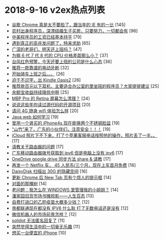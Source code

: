 # 2018-9-16 v2ex热点列表

+ [谷歌 Chrome 真是太不要脸了，跟当年的 IE 有的一比](https://www.v2ex.com/t/489767#reply145) [145]
+ [农村出身程序员，深漂结婚生子买房，只要努力，一切都会有](https://www.v2ex.com/t/489765#reply96) [96]
+ [中美程序员的工资已经基本持平](https://www.v2ex.com/t/489783#reply79) [79]
+ [遇到真正的高并发问题了，特来求助](https://www.v2ex.com/t/489883#reply65) [65]
+ [广深的老哥们，明天还上班吗？](https://www.v2ex.com/t/489849#reply47) [47]
+ [为嘛 6 代 7 代 8 代的 CPU 价格差距那么小？](https://www.v2ex.com/t/489770#reply37) [37]
+ [台风红色预警，今天还要上班的公司是什么心态](https://www.v2ex.com/t/489792#reply36) [36]
+ [推荐一款靠谱的电动牙刷](https://www.v2ex.com/t/489766#reply32) [32]
+ [开始骑车上班之后。。。](https://www.v2ex.com/t/489782#reply26) [26]
+ [迫于不识字，出 Kindle Oasis2](https://www.v2ex.com/t/489810#reply26) [26]
+ [推荐款百元以下耳机，主要适合办公室的里坐班的程序员？大家提提建议](https://www.v2ex.com/t/489786#reply25) [25]
+ [余额宝收益持续降低中啊](https://www.v2ex.com/t/489793#reply25) [25]
+ [MBP Pro 的 Retina 屏幕怎么清理？](https://www.v2ex.com/t/489768#reply24) [24]
+ [说说这些年你读过源代码的开源项目](https://www.v2ex.com/t/489790#reply20) [20]
+ [请问 4G 随身 wifi 体验怎么样](https://www.v2ex.com/t/489813#reply20) [20]
+ [Java web 如何学习](https://www.v2ex.com/t/489769#reply19) [19]
+ [曾用一个肾买的 iPhone4s,现在能换两个不锈钢脸盆](https://www.v2ex.com/t/489771#reply19) [19]
+ [“山竹”来了，广东的小伙伴们，注意安全！！！](https://www.v2ex.com/t/489795#reply19) [19]
+ [iCloud 照片下不下来，打了个苹果客服电话按照他的操作，照片丢了一半。。](https://www.v2ex.com/t/489818#reply17) [17]
+ [请教关于路由器的问题](https://www.v2ex.com/t/489820#reply17) [17]
+ [广东移动路由器拨号获取到 ipv6,但是电脑上没有 ipv6](https://www.v2ex.com/t/489839#reply17) [17]
+ [OneDrive google drive 同步方法 share & 请教](https://www.v2ex.com/t/489845#reply17) [17]
+ [再发一个 Netflix 车， 45 人民币/三个月，现在上车首月免费](https://www.v2ex.com/t/489826#reply16) [16]
+ [DaisyDisk 扫描出 30G 的隐藏空间](https://www.v2ex.com/t/489856#reply16) [16]
+ [更新 Chrome 后 New Tab 页有个烦人的提示框](https://www.v2ex.com/t/489823#reply14) [14]
+ [对面的那棵树](https://www.v2ex.com/t/489848#reply14) [14]
+ [老问题：我怎么在 WINDOWS 里管理我的小姐姐？](https://www.v2ex.com/t/489892#reply14) [14]
+ [潘家园旧货市场书摊掠影——人生百态](https://www.v2ex.com/t/489787#reply13) [13]
+ [自费打进口的乙肝疫苗大概多少钱？](https://www.v2ex.com/t/489777#reply12) [12]
+ [帝都联通现在都没有 IPV6 什么耿 打了无数电话还是没有](https://www.v2ex.com/t/489821#reply12) [12]
+ [微信机器人的市场前景怎样？](https://www.v2ex.com/t/489840#reply12) [12]
+ [solidot 无法匿名回复了](https://www.v2ex.com/t/489794#reply11) [11]
+ [突然觉得生活中的一切毫无乐趣](https://www.v2ex.com/t/489882#reply11) [11]
+ [想买一台便宜的 iPhone](https://www.v2ex.com/t/489872#reply10) [10]
